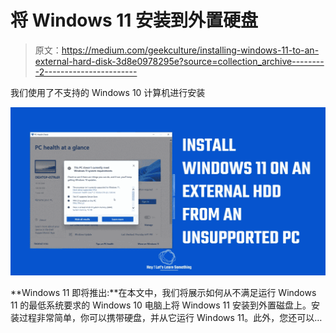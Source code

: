 # 将 Windows 11 安装到外置硬盘

> 原文：<https://medium.com/geekculture/installing-windows-11-to-an-external-hard-disk-3d8e0978295e?source=collection_archive---------2----------------------->

我们使用了不支持的 Windows 10 计算机进行安装

![](img/fbede8fa8703fc3fc885a9a1c01b2360.png)

**Windows 11 即将推出:**在本文中，我们将展示如何从不满足运行 Windows 11 的最低系统要求的 Windows 10 电脑上将 Windows 11 安装到外置磁盘上。安装过程非常简单，你可以携带硬盘，并从它运行 Windows 11。此外，您还可以…